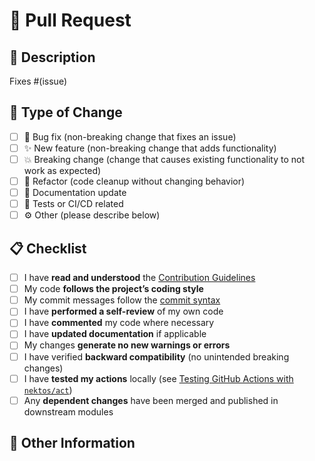# 🚀 Pull Request

## 📝 Description

<!-- 
Please include a clear and concise summary of the change and explain the motivation behind it.
If this PR fixes an existing issue, link it here using:
Fixes #(issue_number)
-->

Fixes #(issue)

## 🧩 Type of Change

<!-- 
Mark (x) all the types that apply to this PR.
-->

- [ ] 🐛 Bug fix (non-breaking change that fixes an issue)  
- [ ] ✨ New feature (non-breaking change that adds functionality)  
- [ ] 💥 Breaking change (change that causes existing functionality to not work as expected)  
- [ ] 🧹 Refactor (code cleanup without changing behavior)  
- [ ] 🧾 Documentation update  
- [ ] 🧪 Tests or CI/CD related  
- [ ] ⚙️ Other (please describe below)

## 📋 Checklist

<!-- Mark items as complete by putting an `x` in the brackets: [x] -->

- [ ] I have **read and understood** the [Contribution Guidelines](https://github.com/TheDanniCraft/activity-log/blob/master/CONTRIBUTING.md)  
- [ ] My code **follows the project’s coding style**  
- [ ] My commit messages follow the [commit syntax](https://github.com/TheDanniCraft/activity-log/blob/master/CONTRIBUTING.md#memo-writing-commit-messages)  
- [ ] I have **performed a self-review** of my own code  
- [ ] I have **commented** my code where necessary  
- [ ] I have **updated documentation** if applicable  
- [ ] My changes **generate no new warnings or errors**  
- [ ] I have verified **backward compatibility** (no unintended breaking changes)  
- [ ] I have **tested my actions** locally (see [Testing GitHub Actions with `nektos/act`](https://github.com/TheDanniCraft/activity-log/blob/master/CONTRIBUTING.md#test_tube-testing-github-actions-locally-with-nektosact))  
- [ ] Any **dependent changes** have been merged and published in downstream modules  

## 💬 Other Information

<!-- 
Include any additional information such as screenshots, logs, or context that helps reviewers understand this PR.
-->
